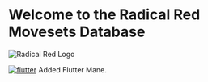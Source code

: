 # Welcome to the Radical Red Movesets Database

![Radical Red Logo](https://cdn2.steamgriddb.com/file/sgdb-cdn/logo_thumb/89c30ca363566155b1dec2102063c957.png)

[![flutter](https://img.pokemondb.net/sprites/scarlet-violet/icon/flutter-mane.png)]([link_url](https://darkbooker-github-io.vercel.app/2/)https://darkbooker-github-io.vercel.app/2/) Added Flutter Mane.
